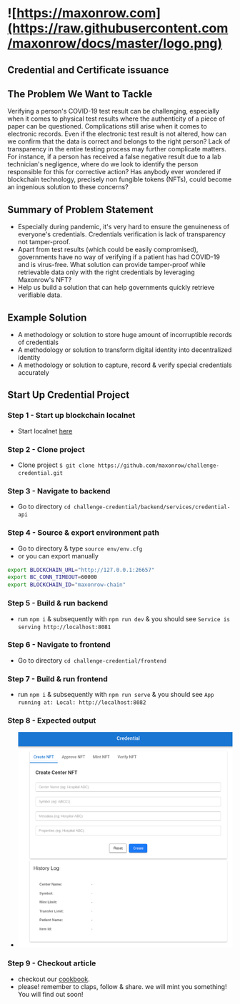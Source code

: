 # ![https://maxonrow.com](https://raw.githubusercontent.com/maxonrow/docs/master/logo.png)

## Credential and Certificate issuance

## The Problem We Want to Tackle

Verifying a person's COVID-19 test result can be challenging, especially when it comes to physical test results where the authenticity of a piece of paper can be questioned. Complications still arise when it comes to electronic records. Even if the electronic test result is not altered, how can we confirm that the data is correct and belongs to the right person? Lack of transparency in the entire testing process may further complicate matters. For instance, if a person has received a false negative result due to a lab technician's negligence, where do we look to identify the person responsible for this for corrective action? Has anybody ever wondered if blockchain technology, precisely non fungible tokens (NFTs), could become an ingenious solution to these concerns?

## Summary of Problem Statement

- Especially during pandemic, it's very hard to ensure the genuineness of everyone's credentials. Credentials verification is lack of transparency not tamper-proof.
- Apart from test results (which could be easily compromised), governments have no way of verifying if a patient has had COVID-19 and is virus-free. What solution can provide tamper-proof while retrievable data only with the right credentials by leveraging Maxonrow's NFT? 
- Help us build a solution that can help governments quickly retrieve verifiable data.

## Example Solution

- A methodology or solution to store huge amount of incorruptible records of credentials
- A methodology or solution to transform digital identity into decentralized identity
- A methodology or solution to capture, record & verify special credentials accurately

## Start Up Credential Project

### Step 1 - Start up blockchain localnet

- Start localnet [here](https://github.com/maxonrow/maxathon/tree/master/blockchain-starter-kit)

### Step 2 - Clone project

- Clone project `$ git clone https://github.com/maxonrow/challenge-credential.git`

### Step 3 - Navigate to backend

- Go to directory `cd challenge-credential/backend/services/credential-api`

### Step 4 - Source & export environment path

- Go to directory & type `source env/env.cfg` 
- or you can export manually 
```bash
export BLOCKCHAIN_URL="http://127.0.0.1:26657"
export BC_CONN_TIMEOUT=60000
export BLOCKCHAIN_ID="maxonrow-chain"
```

### Step 5 - Build & run backend

- run `npm i` & subsequently with `npm run dev` & you should see `Service is serving http://localhost:8081`

### Step 6 - Navigate to frontend

- Go to directory `cd challenge-credential/frontend`

### Step 7 - Build & run frontend

- run `npm i` & subsequently with `npm run serve` & you should see `App running at: Local: http://localhost:8082`

### Step 8 - Expected output

- ![screenshot](frontend/credentials.png)

### Step 9 - Checkout article
- checkout our [cookbook]((https://medium.com/maxonrow/maxathon-challenge-2-credential-and-certificate-issuance-d7729ce59aaf)).
- please! remember to claps, follow & share. we will mint you something! You will find out soon!
